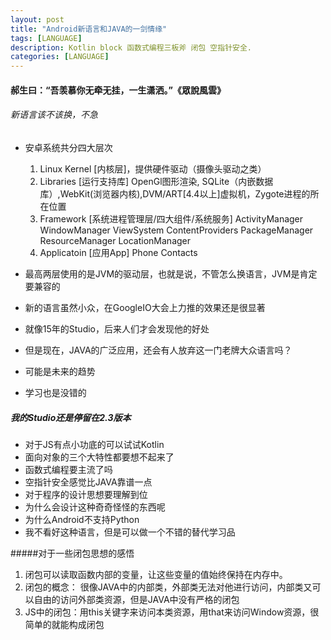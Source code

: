 ```yaml
---
layout: post
title: "Android新语言和JAVA的一剑情缘"
tags: [LANGUAGE]
description: Kotlin block 函数式编程三板斧 闭包 空指针安全.
categories: [LANGUAGE]
---
```


#### 郝生曰：“吾羡慕你无牵无挂，一生潇洒。”《眾說風雲》

###### 新语言该不该换，不急

* 安卓系统共分四大层次

	1. Linux Kernel [内核层]，提供硬件驱动（摄像头驱动之类）
	2. Libraries [运行支持库] OpenGl图形渲染, SQLite（内嵌数据库）,WebKit(浏览器内核),DVM/ART[4.4以上]虚拟机，Zygote进程的所在位置
	3. Framework [系统进程管理层/四大组件/系统服务] ActivityManager WindowManager  ViewSystem ContentProviders PackageManager ResourceManager LocationManager 
	4. Applicatoin [应用App] Phone Contacts

* 最高两层使用的是JVM的驱动层，也就是说，不管怎么换语言，JVM是肯定要兼容的
* 新的语言虽然小众，在GoogleIO大会上力推的效果还是很显著
* 就像15年的Studio，后来人们才会发现他的好处
* 但是现在，JAVA的广泛应用，还会有人放弃这一门老牌大众语言吗？
* 可能是未来的趋势
* 学习也是没错的

##### 我的Studio还是停留在2.3版本

* 对于JS有点小功底的可以试试Kotlin
* 面向对象的三个大特性都要想不起来了
* 函数式编程要主流了吗
* 空指针安全感觉比JAVA靠谱一点
* 对于程序的设计思想要理解到位
* 为什么会设计这种奇奇怪怪的东西呢
* 为什么Android不支持Python
* 我不看好这种语言，但是可以做一个不错的替代学习品


#####对于一些闭包思想的感悟
1.  闭包可以读取函数内部的变量，让这些变量的值始终保持在内存中。
1. 闭包的概念： 很像JAVA中的内部类，外部类无法对他进行访问，内部类又可以自由的访问外部类资源，但是JAVA中没有严格的闭包
1. JS中的闭包：用this关键字来访问本类资源，用that来访问Window资源，很简单的就能构成闭包
